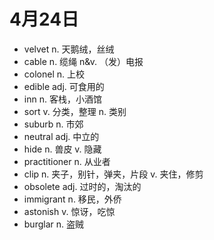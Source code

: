 # 4月24日

- velvet n. 天鹅绒，丝绒
- cable n. 缆绳 n&v. （发）电报
- colonel n. 上校
- edible adj. 可食用的
- inn n. 客栈，小酒馆
- sort v. 分类，整理 n. 类别
- suburb n. 市郊
- neutral adj. 中立的
- hide n. 兽皮 v. 隐藏
- practitioner n. 从业者
- clip n. 夹子，别针，弹夹，片段 v. 夹住，修剪
- obsolete adj. 过时的，淘汰的
- immigrant n. 移民，外侨
- astonish v. 惊讶，吃惊
- burglar n. 盗贼
